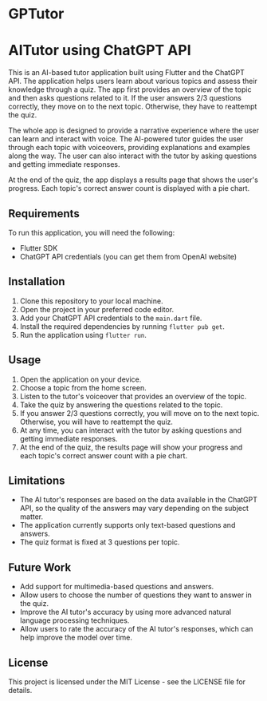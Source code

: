 # GPTutor

# AITutor using ChatGPT API

This is an AI-based tutor application built using Flutter and the ChatGPT API. The application helps users learn about various topics and assess their knowledge through a quiz. The app first provides an overview of the topic and then asks questions related to it. If the user answers 2/3 questions correctly, they move on to the next topic. Otherwise, they have to reattempt the quiz.

The whole app is designed to provide a narrative experience where the user can learn and interact with voice. The AI-powered tutor guides the user through each topic with voiceovers, providing explanations and examples along the way. The user can also interact with the tutor by asking questions and getting immediate responses.

At the end of the quiz, the app displays a results page that shows the user's progress. Each topic's correct answer count is displayed with a pie chart.

## Requirements

To run this application, you will need the following:

- Flutter SDK
- ChatGPT API credentials (you can get them from OpenAI website)

## Installation

1. Clone this repository to your local machine.
2. Open the project in your preferred code editor.
3. Add your ChatGPT API credentials to the `main.dart` file.
4. Install the required dependencies by running `flutter pub get`.
5. Run the application using `flutter run`.

## Usage

1. Open the application on your device.
2. Choose a topic from the home screen.
3. Listen to the tutor's voiceover that provides an overview of the topic.
4. Take the quiz by answering the questions related to the topic.
5. If you answer 2/3 questions correctly, you will move on to the next topic. Otherwise, you will have to reattempt the quiz.
6. At any time, you can interact with the tutor by asking questions and getting immediate responses.
7. At the end of the quiz, the results page will show your progress and each topic's correct answer count with a pie chart.

## Limitations

- The AI tutor's responses are based on the data available in the ChatGPT API, so the quality of the answers may vary depending on the subject matter.
- The application currently supports only text-based questions and answers.
- The quiz format is fixed at 3 questions per topic.

## Future Work

- Add support for multimedia-based questions and answers.
- Allow users to choose the number of questions they want to answer in the quiz.
- Improve the AI tutor's accuracy by using more advanced natural language processing techniques.
- Allow users to rate the accuracy of the AI tutor's responses, which can help improve the model over time.

## License

This project is licensed under the MIT License - see the LICENSE file for details.
